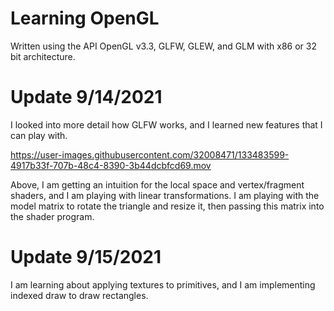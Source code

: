 # Learning OpenGL
 
Written using the API OpenGL v3.3, GLFW, GLEW, and GLM with x86 or 32 bit architecture.

# Update 9/14/2021
I looked into more detail how GLFW works, and I learned new features that I can play with. 

https://user-images.githubusercontent.com/32008471/133483599-4917b33f-707b-48c4-8390-3b44dcbfcd69.mov

Above, I am getting an intuition for the local space and vertex/fragment shaders, and I am playing with linear transformations. I am playing with the model matrix to rotate the triangle and resize it, then passing this matrix into the shader program.

# Update 9/15/2021
I am learning about applying textures to primitives, and I am implementing indexed draw to draw rectangles.
